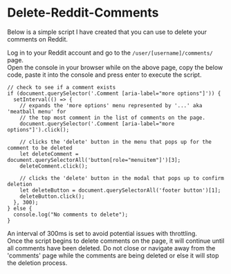 # Delete-Reddit-Comments

Below is a simple script I have created that you can use to delete your comments on Reddit.

Log in to your Reddit account and go to the `/user/[username]/comments/` page. <br>
Open the console in your browser while on the above page, copy the below code, paste it into the console and press enter to execute the script.

```
// check to see if a comment exists
if (document.querySelector('.Comment [aria-label="more options"]')) {
  setInterval(() => {
    // expands the 'more options' menu represented by '...' aka 'meatball menu' for 
    // the top most comment in the list of comments on the page.
    document.querySelector('.Comment [aria-label="more options"]').click();
  
    // clicks the 'delete' button in the menu that pops up for the comment to be deleted
    let deleteComment = document.querySelectorAll('button[role="menuitem"]')[3];
    deleteComment.click();
  
    // clicks the 'delete' button in the modal that pops up to confirm deletion
    let deleteButton = document.querySelectorAll('footer button')[1];
    deleteButton.click();
  }, 300);
} else {
  console.log("No comments to delete");
}
```
An interval of 300ms is set to avoid potential issues with throttling. <br>
Once the script begins to delete comments on the page, it will continue until all comments have been deleted.
Do not close or navigate away from the 'comments' page while the comments are being deleted or else it will stop the deletion process.


